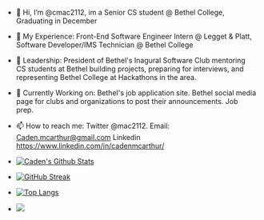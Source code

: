 - 👋 Hi, I’m @cmac2112, im a Senior CS student @ Bethel College, Graduating in December
- 👀 My Experience: Front-End Software Engineer Intern @ Legget & Platt, Software Developer/IMS Technician @ Bethel College
- 🌱 Leadership: President of Bethel's Inagural Software Club mentoring CS students at Bethel building projects, preparing for interviews, and representing Bethel College at Hackathons in the area.
- 🔨 Currently Working on: Bethel's job application site. Bethel social media page for clubs and organizations to post their announcements. Job prep.
- 📫 How to reach me: Twitter @mac2112. Email: Caden.mcarthur@gmail.com Linkedin https://www.linkedin.com/in/cadenmcarthur/

- [![Caden's Github Stats](https://github-readme-stats.vercel.app/api?username=cmac2112&show_icons=true&theme=radical)](https://github.com/cmac2112/github-readme-stats)
- [![GitHub Streak](https://streak-stats.demolab.com/?user=cmac2112)](https://git.io/streak-stats)
- [![Top Langs](https://github-readme-stats.vercel.app/api/top-langs/?username=cmac2112)](https://github.com/cmac2112/github-readme-stats)
- ![](https://komarev.com/ghpvc/?username=cmac2112)


<!---
cmac2112/cmac2112 is a ✨ special ✨ repository because its `README.md` (this file) appears on your GitHub profile.
You can click the Preview link to take a look at your changes.
--->
